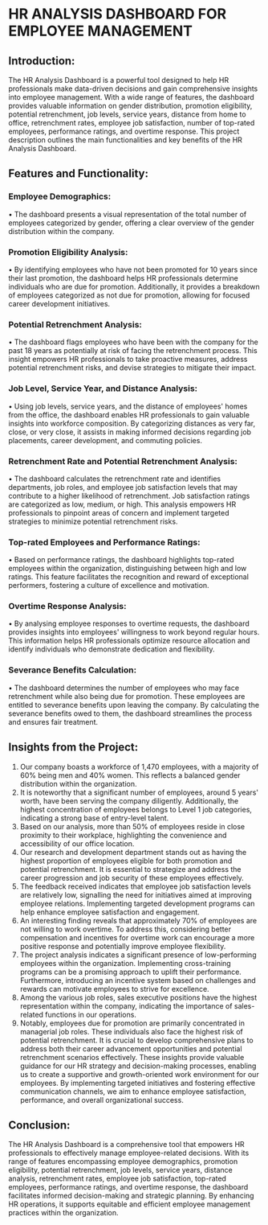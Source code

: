 # HR ANALYSIS DASHBOARD FOR EMPLOYEE MANAGEMENT

## Introduction:
The HR Analysis Dashboard is a powerful tool designed to help HR professionals make data-driven decisions and gain comprehensive insights into employee management. With a wide range of features, the dashboard provides valuable information on gender distribution, promotion eligibility, potential retrenchment, job levels, service years, distance from home to office, retrenchment rates, employee job satisfaction, number of top-rated employees, performance ratings, and overtime response. This project description outlines the main functionalities and key benefits of the HR Analysis Dashboard.

## Features and Functionality:

### Employee Demographics:
•	The dashboard presents a visual representation of the total number of employees categorized by gender, offering a clear overview of the gender distribution within the company.

### Promotion Eligibility Analysis:
•	By identifying employees who have not been promoted for 10 years since their last promotion, the dashboard helps HR professionals determine individuals who are due for promotion. Additionally, it provides a breakdown of employees categorized as not due for promotion, allowing for focused career development initiatives.

### Potential Retrenchment Analysis:
•	The dashboard flags employees who have been with the company for the past 18 years as potentially at risk of facing the retrenchment process. This insight empowers HR professionals to take proactive measures, address potential retrenchment risks, and devise strategies to mitigate their impact.

### Job Level, Service Year, and Distance Analysis:
•	Using job levels, service years, and the distance of employees' homes from the office, the dashboard enables HR professionals to gain valuable insights into workforce composition. By categorizing distances as very far, close, or very close, it assists in making informed decisions regarding job placements, career development, and commuting policies.

### Retrenchment Rate and Potential Retrenchment Analysis:
•	The dashboard calculates the retrenchment rate and identifies departments, job roles, and employee job satisfaction levels that may contribute to a higher likelihood of retrenchment. Job satisfaction ratings are categorized as low, medium, or high. This analysis empowers HR professionals to pinpoint areas of concern and implement targeted strategies to minimize potential retrenchment risks.

### Top-rated Employees and Performance Ratings:
•	Based on performance ratings, the dashboard highlights top-rated employees within the organization, distinguishing between high and low ratings. This feature facilitates the recognition and reward of exceptional performers, fostering a culture of excellence and motivation.

### Overtime Response Analysis:
•	By analysing employee responses to overtime requests, the dashboard provides insights into employees' willingness to work beyond regular hours. This information helps HR professionals optimize resource allocation and identify individuals who demonstrate dedication and flexibility.

### Severance Benefits Calculation:
•	The dashboard determines the number of employees who may face retrenchment while also being due for promotion. These employees are entitled to severance benefits upon leaving the company. By calculating the severance benefits owed to them, the dashboard streamlines the process and ensures fair treatment.

## Insights from the Project:
1.	Our company boasts a workforce of 1,470 employees, with a majority of 60% being men and 40% women. This reflects a balanced gender distribution within the organization.
2.	It is noteworthy that a significant number of employees, around 5 years' worth, have been serving the company diligently. Additionally, the highest concentration of employees belongs to Level 1 job categories, indicating a strong base of entry-level talent.
3.	Based on our analysis, more than 50% of employees reside in close proximity to their workplace, highlighting the convenience and accessibility of our office location.
4.	Our research and development department stands out as having the highest proportion of employees eligible for both promotion and potential retrenchment. It is essential to strategize and address the career progression and job security of these employees effectively.
5.	The feedback received indicates that employee job satisfaction levels are relatively low, signalling the need for initiatives aimed at improving employee relations. Implementing targeted development programs can help enhance employee satisfaction and engagement.
6.	An interesting finding reveals that approximately 70% of employees are not willing to work overtime. To address this, considering better compensation and incentives for overtime work can encourage a more positive response and potentially improve employee flexibility.
7.	The project analysis indicates a significant presence of low-performing employees within the organization. Implementing cross-training programs can be a promising approach to uplift their performance. Furthermore, introducing an incentive system based on challenges and rewards can motivate employees to strive for excellence.
8.	Among the various job roles, sales executive positions have the highest representation within the company, indicating the importance of sales-related functions in our operations.
9.	Notably, employees due for promotion are primarily concentrated in managerial job roles. These individuals also face the highest risk of potential retrenchment. It is crucial to develop comprehensive plans to address both their career advancement opportunities and potential retrenchment scenarios effectively.
These insights provide valuable guidance for our HR strategy and decision-making processes, enabling us to create a supportive and growth-oriented work environment for our employees. By implementing targeted initiatives and fostering effective communication channels, we aim to enhance employee satisfaction, performance, and overall organizational success.

## Conclusion: 
The HR Analysis Dashboard is a comprehensive tool that empowers HR professionals to effectively manage employee-related decisions. With its range of features encompassing employee demographics, promotion eligibility, potential retrenchment, job levels, service years, distance analysis, retrenchment rates, employee job satisfaction, top-rated employees, performance ratings, and overtime response, the dashboard facilitates informed decision-making and strategic planning. By enhancing HR operations, it supports equitable and efficient employee management practices within the organization.
